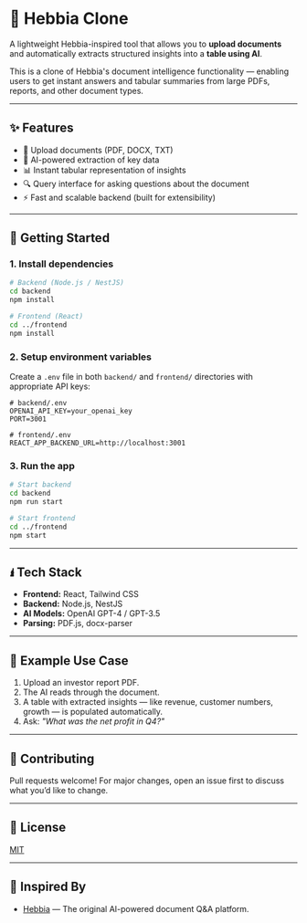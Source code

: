 # 🧠 Hebbia Clone

A lightweight Hebbia-inspired tool that allows you to **upload documents** and automatically extracts structured insights into a **table using AI**.

This is a clone of Hebbia's document intelligence functionality — enabling users to get instant answers and tabular summaries from large PDFs, reports, and other document types.

---

## ✨ Features

- 📄 Upload documents (PDF, DOCX, TXT)
- 🧠 AI-powered extraction of key data
- 📊 Instant tabular representation of insights
- 🔍 Query interface for asking questions about the document
- ⚡ Fast and scalable backend (built for extensibility)

---

## 🚀 Getting Started

### 1. Install dependencies

```bash
# Backend (Node.js / NestJS)
cd backend
npm install

# Frontend (React)
cd ../frontend
npm install
```

### 2. Setup environment variables

Create a `.env` file in both `backend/` and `frontend/` directories with appropriate API keys:

```env
# backend/.env
OPENAI_API_KEY=your_openai_key
PORT=3001
```

```env
# frontend/.env
REACT_APP_BACKEND_URL=http://localhost:3001
```

### 3. Run the app

```bash
# Start backend
cd backend
npm run start

# Start frontend
cd ../frontend
npm start
```

---

## 🖠 Tech Stack

- **Frontend:** React, Tailwind CSS
- **Backend:** Node.js, NestJS
- **AI Models:** OpenAI GPT-4 / GPT-3.5
- **Parsing:** PDF.js, docx-parser

---

## 📂 Example Use Case

1. Upload an investor report PDF.
2. The AI reads through the document.
3. A table with extracted insights — like revenue, customer numbers, growth — is populated automatically.
4. Ask: _"What was the net profit in Q4?"_

---

## 🤝 Contributing

Pull requests welcome! For major changes, open an issue first to discuss what you’d like to change.

---

## 📄 License

[MIT](LICENSE)

---

## 🔗 Inspired By

- [Hebbia](https://hebbia.ai) — The original AI-powered document Q&A platform.
